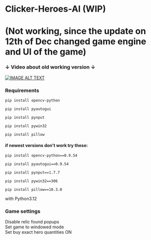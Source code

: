 # Clicker-Heroes-AI (WIP)
# (Not working, since the update on 12th of Dec changed game engine and UI of the game)
### ↓ Video about old working version ↓
 [![IMAGE ALT TEXT](http://img.youtube.com/vi/KrqjviscmE0/0.jpg)](http://www.youtube.com/watch?v=KrqjviscmE0 "Clicker Heroes AI")

### Requirements
`pip install opencv-python`

`pip install pyautogui`

`pip install pynput`

`pip install pywin32`

`pip install pillow`

#### if newest versions don't work try these:

`pip install opencv-python==0.9.54`

`pip install pyautogui==0.9.54`

`pip install pynput==1.7.7`

`pip install pywin32==306`

`pip install pillow==10.3.0`

with Python3.12

### Game settings
Disable relic found popups    
Set game to windowed mode   
Set buy exact hero quantities ON